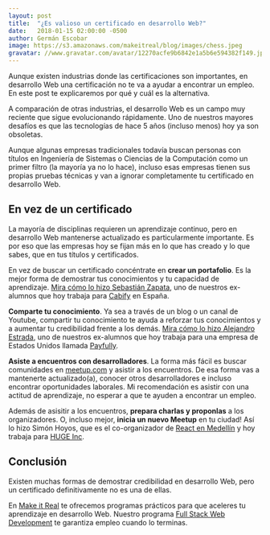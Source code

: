 ```yaml
---
layout: post
title:  "¿Es valioso un certificado en desarrollo Web?"
date:   2018-01-15 02:00:00 -0500
author: Germán Escobar
image: https://s3.amazonaws.com/makeitreal/blog/images/chess.jpeg
gravatar: //www.gravatar.com/avatar/12270acfe9b6842e1a5b6e594382f149.jpg?s=80
---
```


Aunque existen industrias donde las certificaciones son importantes, en desarrollo Web una certificación no te va a ayudar a encontrar un empleo. En este post te explicaremos por qué y cuál es la alternativa.<!-- more -->

A comparación de otras industrias, el desarrollo Web es un campo muy reciente que sigue evolucionando rápidamente. Uno de nuestros mayores desafíos es que las tecnologías de hace 5 años (incluso menos) hoy ya son obsoletas.

Aunque algunas empresas tradicionales todavía buscan personas con títulos en Ingeniería de Sistemas o Ciencias de la Computación como un primer filtro (la mayoría ya no lo hace), incluso esas empresas tienen sus propias pruebas técnicas y van a ignorar completamente tu certificado en desarrollo Web.

## En vez de un certificado

La mayoría de disciplinas requieren un aprendizaje continuo, pero en desarrollo Web mantenerse actualizado es particularmente importante. Es por eso que las empresas hoy se fijan más en lo que has creado y lo que sabes, que en tus títulos y certificados.

En vez de buscar un certificado concéntrate en **crear un portafolio**. Es la mejor forma de demostrar tus conocimientos y tu capacidad de aprendizaje. <a href="http://sebastianzapata.co/" target="_blank">Mira cómo lo hizo Sebastián Zapata</a>, uno de nuestros ex-alumnos que hoy trabaja para <a href="https://cabify.com/en" target="_blank">Cabify</a> en España.

**Comparte tu conocimiento**. Ya sea a través de un blog o un canal de Youtube, compartir tu conocimiento te ayuda a reforzar tus conocimientos y a aumentar tu credibilidad frente a los demás. <a href="https://medium.com/@estrada9166" target="_blank">Mira cómo lo hizo Alejandro Estrada</a>, uno de nuestros ex-alumnos que hoy trabaja para una empresa de Estados Unidos llamada <a href="https://www.payfully.co/" target="_blank">Payfully</a>.

**Asiste a encuentros con desarrolladores**. La forma más fácil es buscar comunidades en <a href="https://www.meetup.com/" target="_blank">meetup.com</a> y asistir a los encuentros. De esa forma vas a mantenerte actualizado(a), conocer otros desarrolladores e incluso encontrar oportunidades laborales. Mi recomendación es asistir con una actitud de aprendizaje, no esperar a que te ayuden a encontrar un empleo.

Además de asisitir a los encuentros, **prepara charlas y proponlas** a los organizadores. O, incluso mejor, **inicia un nuevo Meetup** en tu ciudad! Así lo hizo Simón Hoyos, que es el co-organizador de <a href="https://www.meetup.com/React-Medellin/" target="_blank">React en Medellín</a> y hoy trabaja para <a href="https://www.hugeinc.com/" target="_blank">HUGE Inc</a>.

## Conclusión

Existen muchas formas de demostrar credibilidad en desarrollo Web, pero un certificado definitivamente no es una de ellas.

En <a href="https://makeitreal.camp/" target="_blank">Make it Real</a> te ofrecemos programas prácticos para que aceleres tu aprendizaje en desarrollo Web. Nuestro programa <a href="https://makeitreal.camp/full-stack-online" target="_blank">Full Stack Web Development</a> te garantiza empleo cuando lo terminas.
